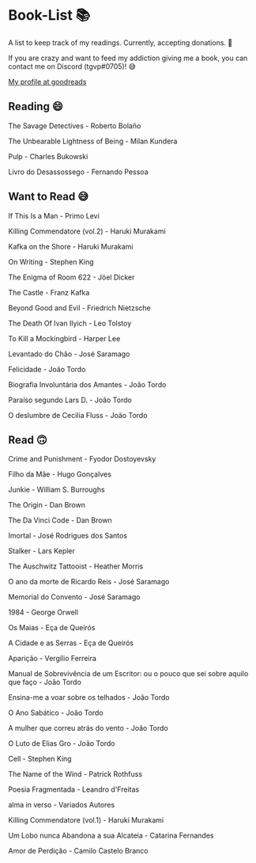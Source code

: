 # Book-List 📚

A list to keep track of my readings. Currently, accepting donations. 💸

If you are crazy and want to feed my addiction giving me a book, you can contact me on Discord (tgvp#0705)! 😅

[My profile at goodreads](https://www.goodreads.com/user/show/128036680-francisco-neves)

## Reading 😄

The Savage Detectives - Roberto Bolaño

The Unbearable Lightness of Being - Milan Kundera

Pulp - Charles Bukowski

Livro do Desassossego - Fernando Pessoa

## Want to Read 😅

If This Is a Man - Primo Levi

Killing Commendatore (vol.2) - Haruki Murakami

Kafka on the Shore - Haruki Murakami 

On Writing - Stephen King 

The Enigma of Room 622 - Jöel Dicker

The Castle - Franz Kafka

Beyond Good and Evil - Friedrich Nietzsche

The Death Of Ivan Ilyich - Leo Tolstoy

To Kill a Mockingbird - Harper Lee

Levantado do Chão - José Saramago

Felicidade - João Tordo

Biografia Involuntária dos Amantes - João Tordo

Paraíso segundo Lars D. - João Tordo

O deslumbre de Cecilia Fluss - João Tordo

## Read 🙃

Crime and Punishment - Fyodor Dostoyevsky

Filho da Mãe - Hugo Gonçalves

Junkie - William S. Burroughs

The Origin - Dan Brown

The Da Vinci Code - Dan Brown

Imortal - José Rodrigues dos Santos

Stalker - Lars Kepler

The Auschwitz Tattooist - Heather Morris

O ano da morte de Ricardo Reis - José Saramago

Memorial do Convento - José Saramago

1984 - George Orwell

Os Maias - Eça de Queirós

A Cidade e as Serras - Eça de Queirós

Aparição - Vergílio Ferreira

Manual de Sobrevivência de um Escritor: ou o pouco que sei sobre aquilo que faço - João Tordo

Ensina-me a voar sobre os telhados - João Tordo

O Ano Sabático - João Tordo

A mulher que correu atrás do vento - João Tordo

O Luto de Elias Gro - João Tordo

Cell - Stephen King

The Name of the Wind - Patrick Rothfuss

Poesia Fragmentada - Leandro d'Freitas

alma in verso - Variados Autores

Killing Commendatore (vol.1) - Haruki Murakami

Um Lobo nunca Abandona a sua Alcateia - Catarina Fernandes

Amor de Perdição - Camilo Castelo Branco

